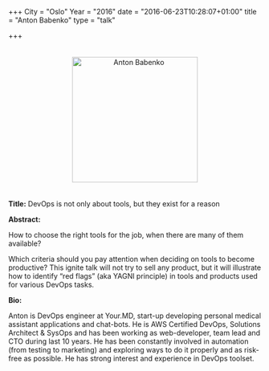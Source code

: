 +++
City = "Oslo"
Year = "2016"
date = "2016-06-23T10:28:07+01:00"
title = "Anton Babenko"
type = "talk"

+++

<div class="span-15  ">
  <div class="span-15  last ">
  
  <p align="center"><img src="/events/2016-oslo/program/anton.jpg" alt="Anton Babenko" style="margin: 20px 0; width: 250px;" /></p>
  
  <p><strong>Title:</strong>
DevOps is not only about tools, but they exist for a reason
</p>

<p><strong>Abstract:</strong></p>

<p>How to choose the right tools for the job, when there are many of them available?</p>

<p>Which criteria should you pay attention when deciding on tools to become productive? This ignite talk will not try to sell any product, but it will illustrate how to identify “red flags” (aka YAGNI principle) in tools and products used for various DevOps tasks.</p>

<p><strong>Bio:</strong></p>

<p>Anton is DevOps engineer at Your.MD, start-up developing personal medical assistant applications and chat-bots. He is AWS Certified DevOps, Solutions Architect & SysOps and has been working as web-developer, team lead and CTO during last 10 years. He has been constantly involved in automation (from testing to marketing) and exploring ways to do it properly and as risk-free as possible. He has strong interest and experience in DevOps toolset.</p>

  </div>
</div>


